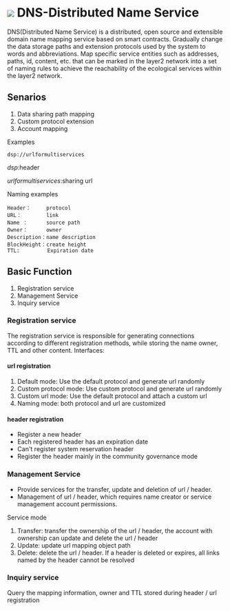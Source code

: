 # ![](https://img.shields.io/badge/status-wip-orange.svg?style=flat-square) DNS-Distributed Name Service
DNS(Distributed Name Service) is a distributed, open source and extensible domain name mapping service based on smart contracts. Gradually change the data storage paths and extension protocols used by the system to words and abbreviations. Map specific service entities such as addresses, paths, id, content, etc. that can be marked in the layer2 network into a set of naming rules to achieve the reachability of the ecological services within the layer2 network.


## Senarios

1. Data sharing path mapping
2. Custom protocol extension
3. Account mapping

Examples
```
dsp://urlformultiservices
```
*dsp*:header

*urlformultiservices*:sharing url

Naming examples
```
Header：     protocol
URL：        link
Name ：      source path
Owner：      owner
Description：name description
BlockHeight：create height
TTL:         Expiration date
```
## Basic Function

 1. Registration service
 2. Management Service
 3. Inquiry service

### Registration service
The registration service is responsible for generating connections according to different registration methods, while storing the name owner, TTL and other content.
Interfaces:

#### url registration
1. Default mode: Use the default protocol and generate url randomly
2. Custom protocol mode: Use custom protocol and generate url randomly
3. Custom url mode: Use the default protocol and attach a custom url
4. Naming mode: both protocol and url are customized

#### header registration
 - Register a new header
 - Each registered header has an expiration date
 - Can't register system reservation header
 - Register the header mainly in the community governance mode

### Management Service
-  Provide services for the transfer, update and deletion of url / header.
-  Management of url / header, which requires name creator or service management account permissions.

Service mode
 1. Transfer: transfer the ownership of the url / header, the account with ownership can update and delete the url / header
 2. Update: update url mapping object path
 3. Delete: delete the url / header. If a header is deleted or expires, all links named by the header cannot be resolved

### Inquiry service
Query the mapping information, owner and TTL stored during header / url registration
